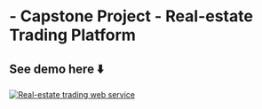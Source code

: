 # - Capstone Project - Real-estate Trading Platform
## See demo here ⬇️
[![Real-estate trading web service](https://res.cloudinary.com/marcomontalbano/image/upload/v1631241113/video_to_markdown/images/youtube--shh1Pxy65Mc-c05b58ac6eb4c4700831b2b3070cd403.jpg)](https://youtu.be/shh1Pxy65Mc "Real-estate trading web service")
